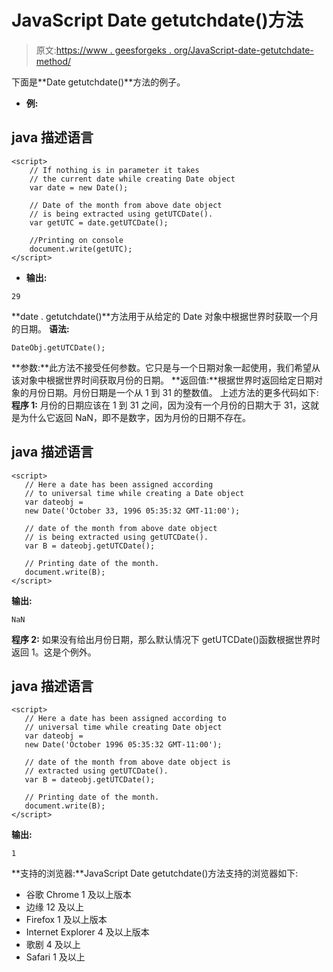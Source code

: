 # JavaScript Date getutchdate()方法

> 原文:[https://www . geesforgeks . org/JavaScript-date-getutchdate-method/](https://www.geeksforgeeks.org/javascript-date-getutcdate-method/)

下面是**Date getutchdate()**方法的例子。

*   **例:**

## java 描述语言

```
<script>
    // If nothing is in parameter it takes
    // the current date while creating Date object
    var date = new Date();

    // Date of the month from above date object
    // is being extracted using getUTCDate().
    var getUTC = date.getUTCDate();

    //Printing on console
    document.write(getUTC);
</script>
```

*   **输出:**

```
29
```

**date . getutchdate()**方法用于从给定的 Date 对象中根据世界时获取一个月的日期。
**语法:**

```
DateObj.getUTCDate();
```

**参数:**此方法不接受任何参数。它只是与一个日期对象一起使用，我们希望从该对象中根据世界时间获取月份的日期。
**返回值:**根据世界时返回给定日期对象的月份日期。月份日期是一个从 1 到 31 的整数值。
上述方法的更多代码如下:
**程序 1:** 月份的日期应该在 1 到 31 之间，因为没有一个月份的日期大于 31，这就是为什么它返回 NaN，即不是数字，因为月份的日期不存在。

## java 描述语言

```
<script>
   // Here a date has been assigned according
   // to universal time while creating a Date object
   var dateobj =
   new Date('October 33, 1996 05:35:32 GMT-11:00');

   // date of the month from above date object
   // is being extracted using getUTCDate().
   var B = dateobj.getUTCDate();

   // Printing date of the month.
   document.write(B);
</script>
```

**输出:**

```
NaN
```

**程序 2:** 如果没有给出月份日期，那么默认情况下 getUTCDate()函数根据世界时返回 1。这是个例外。

## java 描述语言

```
<script>
   // Here a date has been assigned according to
   // universal time while creating Date object
   var dateobj =
   new Date('October 1996 05:35:32 GMT-11:00');

   // date of the month from above date object is
   // extracted using getUTCDate().
   var B = dateobj.getUTCDate();

   // Printing date of the month.
   document.write(B);
</script>
```

**输出:**

```
1
```

**支持的浏览器:**JavaScript Date getutchdate()方法支持的浏览器如下:

*   谷歌 Chrome 1 及以上版本
*   边缘 12 及以上
*   Firefox 1 及以上版本
*   Internet Explorer 4 及以上版本
*   歌剧 4 及以上
*   Safari 1 及以上